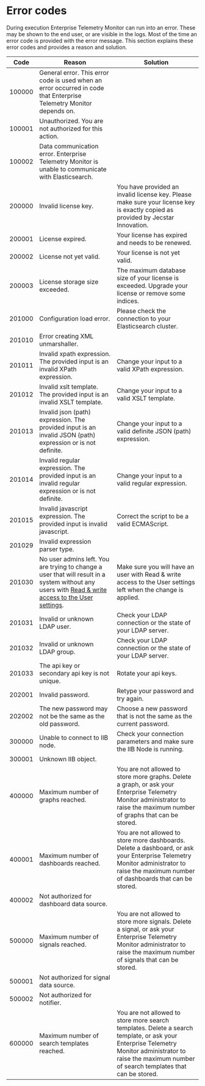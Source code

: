 # Error codes
During execution Enterprise Telemetry Monitor can run into an error. These may be shown to the end user, or are visible in the logs. Most of the time an error code is provided with the error message. This section explains these error codes and provides a reason and solution.

Code | Reason | Solution
--- | --- | ---
100000 | General error. This error code is used when an error occurred in code that Enterprise Telemetry Monitor depends on. | 
100001 | Unauthorized. You are not authorized for this action. |
100002 | Data communication error. Enterprise Telemetry Monitor is unable to communicate with Elasticsearch. |
200000 | Invalid license key. | You have provided an invalid license key. Please make sure your license key is exactly copied as provided by Jecstar Innovation.
200001 | License expired. | Your license has expired and needs to be renewed.
200002 | License not yet valid. | Your license is not yet valid.
200003 | License storage size exceeded. | The maximum database size of your license is exceeded. Upgrade your license or remove some indices.
201000 | Configuration load error. | Please check the connection to your Elasticsearch cluster.
201010 | Error creating XML unmarshaller. |
201011 | Invalid xpath expression. The provided input is an invalid XPath expression. | Change your input to a valid XPath expression.
201012 | Invalid xslt template. The provided input is an invalid XSLT template. | Change your input to a valid XSLT template.
201013 | Invalid json (path) expression. The provided input is an invalid JSON (path) expression or is not definite. | Change your input to a valid definite JSON (path) expression.
201014 | Invalid regular expression. The provided input is an invalid regular expression or is not definite. | Change your input to a valid regular expression.
201015 | Invalid javascript expression. The provided input is invalid javascript. | Correct the script to be a valid ECMAScript.
201029 | Invalid expression parser type. |
201030 | No user admins left. You are trying to change a user that will result in a system without any users with [Read & write access to the User settings](../administrating/users.md#user-roles). | Make sure you will have an user with Read & write access to the User settings left when the change is applied.
201031 | Invalid or unknown LDAP user. | Check your LDAP connection or the state of your LDAP server.
201032 | Invalid or unknown LDAP group. | Check your LDAP connection or the state of your LDAP server.
201033 | The api key or secondary api key is not unique. | Rotate your api keys.
202001 | Invalid password. | Retype your password and try again.
202002 | The new password may not be the same as the old password. | Choose a new password that is not the same as the current password.
300000 | Unable to connect to IIB node. | Check your connection parameters and make sure the IIB Node is running.
300001 | Unknown IIB object. |
400000 | Maximum number of graphs reached. | You are not allowed to store more graphs. Delete a graph, or ask your Enterprise Telemetry Monitor administrator to raise the maximum number of graphs that can be stored.
400001 | Maximum number of dashboards reached. | You are not allowed to store more dashboards. Delete a dashboard, or ask your Enterprise Telemetry Monitor administrator to raise the maximum number of dashboards that can be stored.
400002 | Not authorized for dashboard data source. | 
500000 | Maximum number of signals reached. | You are not allowed to store more signals. Delete a signal, or ask your Enterprise Telemetry Monitor administrator to raise the maximum number of signals that can be stored.
500001 | Not authorized for signal data source. | 
500002 | Not authorized for notifier. | 
600000 | Maximum number of search templates reached. | You are not allowed to store more search templates. Delete a search template, or ask your Enterprise Telemetry Monitor administrator to raise the maximum number of search templates that can be stored.